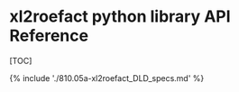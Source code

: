 <!-- this doc is a wrapper intended just to create a better Table of Contents that one created by `pydoc` in built document -->

# xl2roefact python library API Reference


[TOC]


{% include './810.05a-xl2roefact_DLD_specs.md' %}



